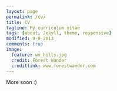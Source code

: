 ```yaml
---
layout: page
permalink: /cv/
title: CV
tagline: My curriculum vitae
tags: [about, Jekyll, theme, responsive]
modified: 9-9-2013
comments: true
image:
  feature: wv_hills.jpg
  credit: Forest Wander
  creditlink: www.forestwander.com
---
```


More soon :)
